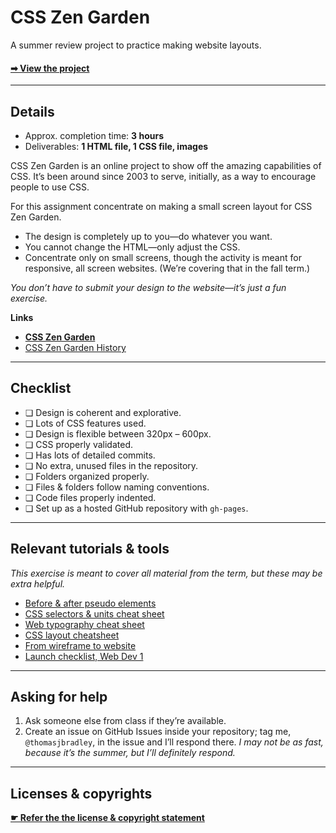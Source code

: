 # CSS Zen Garden

A summer review project to practice making website layouts.

#### [➡︎ View the project](http://www.csszengarden.com/)

---

## Details

- Approx. completion time: **3 hours**
- Deliverables: **1 HTML file, 1 CSS file, images**

CSS Zen Garden is an online project to show off the amazing capabilities of CSS. It’s been around since 2003 to serve, initially, as a way to encourage people to use CSS.

For this assignment concentrate on making a small screen layout for CSS Zen Garden.

- The design is completely up to you—do whatever you want.
- You cannot change the HTML—only adjust the CSS.
- Concentrate only on small screens, though the activity is meant for responsive, all screen websites. (We’re covering that in the fall term.)

*You don’t have to submit your design to the website—it’s just a fun exercise.*

**Links**

- **[CSS Zen Garden](http://www.csszengarden.com/)**
- [CSS Zen Garden History](https://en.wikipedia.org/wiki/CSS_Zen_Garden)

---

## Checklist

- ❏ Design is coherent and explorative.
- ❏ Lots of CSS features used.
- ❏ Design is flexible between 320px – 600px.
- ❏ CSS properly validated.
- ❏ Has lots of detailed commits.
- ❏ No extra, unused files in the repository.
- ❏ Folders organized properly.
- ❏ Files & folders follow naming conventions.
- ❏ Code files properly indented.
- ❏ Set up as a hosted GitHub repository with `gh-pages`.

---

## Relevant tutorials & tools

*This exercise is meant to cover all material from the term, but these may be extra helpful.*

- [Before & after pseudo elements](http://learn-the-web.algonquindesign.ca/topics/before-after/)
- [CSS selectors & units cheat sheet](http://learn-the-web.algonquindesign.ca/topics/css-selectors-units-cheat-sheet/)
- [Web typography cheat sheet](http://learn-the-web.algonquindesign.ca/topics/web-typography-cheat-sheet/)
- [CSS layout cheatsheet](http://learn-the-web.algonquindesign.ca/topics/css-layout-cheat-sheet/)
- [From wireframe to website](http://learn-the-web.algonquindesign.ca/topics/from-wireframe-to-website/)
- [Launch checklist, Web Dev 1](http://learn-the-web.algonquindesign.ca/topics/launch-checklist-web-dev-1/)

---

## Asking for help

1. Ask someone else from class if they’re available.
2. Create an issue on GitHub Issues inside your repository; tag me, `@thomasjbradley`, in the issue and I’ll respond there. *I may not be as fast, because it’s the summer, but I’ll definitely respond.*

---

## Licenses & copyrights

**[☛ Refer the the license & copyright statement](https://github.com/acgd-summer-reviews/meta#license--copyright-statement)**
